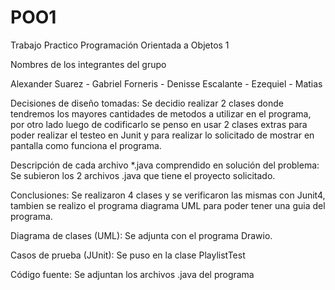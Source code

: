 # POO1
Trabajo Practico Programación Orientada a Objetos 1


Nombres de los integrantes del grupo

Alexander Suarez - Gabriel Forneris - Denisse Escalante - Ezequiel - Matias


Decisiones de diseño tomadas: Se decidio realizar 2 clases donde tendremos los mayores cantidades de metodos a utilizar en el programa, por otro lado luego de codificarlo se penso en usar 2 clases extras para poder realizar el testeo en Junit y para realizar lo solicitado de mostrar en pantalla como funciona el programa.


Descripción de cada archivo *.java comprendido en solución del problema: Se subieron los 2 archivos .java que tiene el proyecto solicitado.

Conclusiones: Se realizaron 4 clases y se verificaron las mismas con Junit4, tambien se realizo el programa diagrama UML para poder tener una guia del programa.


Diagrama de clases (UML): Se adjunta con el programa Drawio.

Casos de prueba (JUnit): Se puso en la clase PlaylistTest

Código fuente: Se adjuntan los archivos .java del programa
